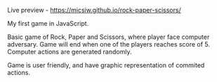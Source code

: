 Live preview - https://micsiw.github.io/rock-paper-scissors/

My first game in JavaScript.

Basic game of Rock, Paper and Scissors, where player face computer adversary. Game will end when one of the players reaches score of 5. Computer actions are generated randomly.

Game is user friendly, and have graphic representation of commited actions. 